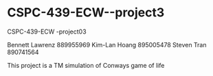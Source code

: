 # CSPC-439-ECW--project3
CSPC-439-ECW -project03

Bennett Lawrenz 889955969
Kim-Lan Hoang 895005478
Steven Tran 890741564



This project is a TM simulation of Conways game of life
